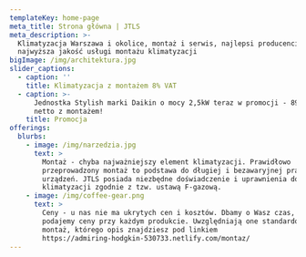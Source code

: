 ```yaml
---
templateKey: home-page
meta_title: Strona główna | JTLS
meta_description: >-
  Klimatyzacja Warszawa i okolice, montaż i serwis, najlepsi producenci,
  najwyższa jakość usługi montażu klimatyzacji
bigImage: /img/architektura.jpg
slider_captions:
  - caption: ''
    title: Klimatyzacja z montażem 8% VAT
  - caption: >-
      Jednostka Stylish marki Daikin o mocy 2,5kW teraz w promocji - 8900 zł
      netto z montażem!
    title: Promocja
offerings:
  blurbs:
    - image: /img/narzedzia.jpg
      text: >
        Montaż - chyba najważniejszy element klimatyzacji. Prawidłowo
        przeprowadzony montaż to podstawa do długiej i bezawaryjnej pracy
        urządzeń. JTLS posiada niezbędne doświadczenie i uprawnienia do montażu
        klimatyzacji zgodnie z tzw. ustawą F-gazową.
    - image: /img/coffee-gear.png
      text: >
        Ceny - u nas nie ma ukrytych cen i kosztów. Dbamy o Wasz czas, dlatego
        podajemy ceny przy każdym produkcie. Uwzględniają one standardowy
        montaż, którego opis znajdziesz pod linkiem
        https://admiring-hodgkin-530733.netlify.com/montaz/
---
```


